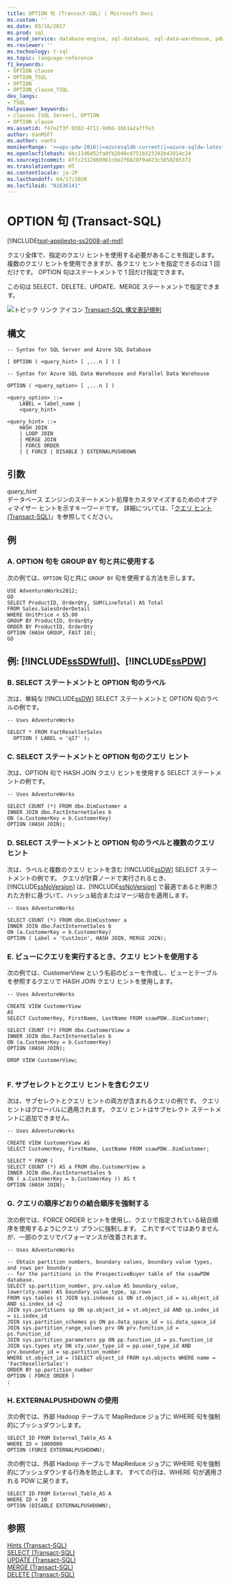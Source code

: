```yaml
---
title: OPTION 句 (Transact-SQL) | Microsoft Docs
ms.custom: ''
ms.date: 03/16/2017
ms.prod: sql
ms.prod_service: database-engine, sql-database, sql-data-warehouse, pdw
ms.reviewer: ''
ms.technology: t-sql
ms.topic: language-reference
f1_keywords:
- OPTION clause
- OPTION_TSQL
- OPTION
- OPTION_clause_TSQL
dev_langs:
- TSQL
helpviewer_keywords:
- clauses [SQL Server], OPTION
- OPTION clause
ms.assetid: f47e2f3f-9302-4711-9d66-16b1a2a7ffe3
author: VanMSFT
ms.author: vanto
monikerRange: '>=aps-pdw-2016||=azuresqldb-current||=azure-sqldw-latest||>=sql-server-2016||=sqlallproducts-allversions||>=sql-server-linux-2017||=azuresqldb-mi-current'
ms.openlocfilehash: 6bc11d6d52fa0fb2040cd751b523202b43914c24
ms.sourcegitcommit: 8ffc23126609b1cbe2f6820f9a823c5850205372
ms.translationtype: HT
ms.contentlocale: ja-JP
ms.lasthandoff: 04/17/2020
ms.locfileid: "81636141"
---
```

# <a name="option-clause-transact-sql"></a>OPTION 句 (Transact-SQL)
[!INCLUDE[tsql-appliesto-ss2008-all-md](../../includes/tsql-appliesto-ss2008-all-md.md)]

  クエリ全体で、指定のクエリ ヒントを使用する必要があることを指定します。 複数のクエリ ヒントを使用できますが、各クエリ ヒントを指定できるのは 1 回だけです。 OPTION 句はステートメントで 1 回だけ指定できます。  
  
 この句は SELECT、DELETE、UPDATE、MERGE ステートメントで指定できます。  
  
 ![トピック リンク アイコン](../../database-engine/configure-windows/media/topic-link.gif "トピック リンク アイコン") [Transact-SQL 構文表記規則](../../t-sql/language-elements/transact-sql-syntax-conventions-transact-sql.md)  
  
## <a name="syntax"></a>構文  
  
```syntaxsql
-- Syntax for SQL Server and Azure SQL Database  
  
[ OPTION ( <query_hint> [ ,...n ] ) ]   
```  
  
```syntaxsql
-- Syntax for Azure SQL Data Warehouse and Parallel Data Warehouse  
  
OPTION ( <query_option> [ ,...n ] )  
  
<query_option> ::=  
    LABEL = label_name |  
    <query_hint>  
  
<query_hint> ::=  
    HASH JOIN   
    | LOOP JOIN   
    | MERGE JOIN  
    | FORCE ORDER  
    | { FORCE | DISABLE } EXTERNALPUSHDOWN  
```  
  
## <a name="arguments"></a>引数  
 *query_hint*  
 データベース エンジンのステートメント処理をカスタマイズするためのオプティマイザー ヒントを示すキーワードです。 詳細については、「[クエリ ヒント &#40;Transact-SQL&#41;](../../t-sql/queries/hints-transact-sql-query.md)」を参照してください。  
  
## <a name="examples"></a>例  
  
### <a name="a-using-an-option-clause-with-a-group-by-clause"></a>A. OPTION 句を GROUP BY 句と共に使用する  
 次の例では、`OPTION` 句と共に `GROUP BY` 句を使用する方法を示します。  
  
```  
USE AdventureWorks2012;  
GO  
SELECT ProductID, OrderQty, SUM(LineTotal) AS Total  
FROM Sales.SalesOrderDetail  
WHERE UnitPrice < $5.00  
GROUP BY ProductID, OrderQty  
ORDER BY ProductID, OrderQty  
OPTION (HASH GROUP, FAST 10);  
GO  
```  
  
## <a name="examples-sssdwfull-and-sspdw"></a>例: [!INCLUDE[ssSDWfull](../../includes/sssdwfull-md.md)]、[!INCLUDE[ssPDW](../../includes/sspdw-md.md)]  
  
### <a name="b-select-statement-with-a-label-in-the-option-clause"></a>B. SELECT ステートメントと OPTION 句のラベル  
 次は、単純な [!INCLUDE[ssDW](../../includes/ssdw-md.md)] SELECT ステートメントと OPTION 句のラベルの例です。  
  
```  
-- Uses AdventureWorks  
  
SELECT * FROM FactResellerSales  
  OPTION ( LABEL = 'q17' );  
```  
  
### <a name="c-select-statement-with-a-query-hint-in-the-option-clause"></a>C. SELECT ステートメントと OPTION 句のクエリ ヒント  
 次は、OPTION 句で HASH JOIN クエリ ヒントを使用する SELECT ステートメントの例です。  
  
```  
-- Uses AdventureWorks  
  
SELECT COUNT (*) FROM dbo.DimCustomer a  
INNER JOIN dbo.FactInternetSales b   
ON (a.CustomerKey = b.CustomerKey)  
OPTION (HASH JOIN);  
```  
  
### <a name="d-select-statement-with-a-label-and-multiple-query-hints-in-the-option-clause"></a>D. SELECT ステートメントと OPTION 句のラベルと複数のクエリ ヒント  
 次は、ラベルと複数のクエリ ヒントを含む [!INCLUDE[ssDW](../../includes/ssdw-md.md)] SELECT ステートメントの例です。 クエリが計算ノードで実行されるとき、[!INCLUDE[ssNoVersion](../../includes/ssnoversion-md.md)] は、[!INCLUDE[ssNoVersion](../../includes/ssnoversion-md.md)] で最適であると判断された方針に基づいて、ハッシュ結合またはマージ結合を適用します。  
  
```  
-- Uses AdventureWorks  
  
SELECT COUNT (*) FROM dbo.DimCustomer a  
INNER JOIN dbo.FactInternetSales b   
ON (a.CustomerKey = b.CustomerKey)  
OPTION ( Label = 'CustJoin', HASH JOIN, MERGE JOIN);  
```  
  
### <a name="e-using-a-query-hint-when-querying-a-view"></a>E. ビューにクエリを実行するとき、クエリ ヒントを使用する  
 次の例では、CustomerView という名前のビューを作成し、ビューとテーブルを参照するクエリで HASH JOIN クエリ ヒントを使用します。  
  
```  
-- Uses AdventureWorks  
  
CREATE VIEW CustomerView  
AS  
SELECT CustomerKey, FirstName, LastName FROM ssawPDW..DimCustomer;  
  
SELECT COUNT (*) FROM dbo.CustomerView a  
INNER JOIN dbo.FactInternetSales b  
ON (a.CustomerKey = b.CustomerKey)  
OPTION (HASH JOIN);  
  
DROP VIEW CustomerView;  
  
```  
  
### <a name="f-query-with-a-subselect-and-a-query-hint"></a>F. サブセレクトとクエリ ヒントを含むクエリ  
 次は、サブセレクトとクエリ ヒントの両方が含まれるクエリの例です。 クエリ ヒントはグローバルに適用されます。 クエリ ヒントはサブセレクト ステートメントに追加できません。  
  
```  
-- Uses AdventureWorks  
  
CREATE VIEW CustomerView AS  
SELECT CustomerKey, FirstName, LastName FROM ssawPDW..DimCustomer;  
  
SELECT * FROM (  
SELECT COUNT (*) AS a FROM dbo.CustomerView a  
INNER JOIN dbo.FactInternetSales b  
ON ( a.CustomerKey = b.CustomerKey )) AS t  
OPTION (HASH JOIN);  
```  
  
### <a name="g-force-the-join-order-to-match-the-order-in-the-query"></a>G. クエリの順序どおりの結合順序を強制する  
 次の例では、FORCE ORDER ヒントを使用し、クエリで指定されている結合順序を使用するようにクエリ プランに強制します。 これですべてではありませんが、一部のクエリでパフォーマンスが改善されます。  
  
```  
-- Uses AdventureWorks  
  
-- Obtain partition numbers, boundary values, boundary value types, and rows per boundary  
-- for the partitions in the ProspectiveBuyer table of the ssawPDW database.  
SELECT sp.partition_number, prv.value AS boundary_value, lower(sty.name) AS boundary_value_type, sp.rows   
FROM sys.tables st JOIN sys.indexes si ON st.object_id = si.object_id AND si.index_id <2  
JOIN sys.partitions sp ON sp.object_id = st.object_id AND sp.index_id = si.index_id  
JOIN sys.partition_schemes ps ON ps.data_space_id = si.data_space_id   
JOIN sys.partition_range_values prv ON prv.function_id = ps.function_id   
JOIN sys.partition_parameters pp ON pp.function_id = ps.function_id   
JOIN sys.types sty ON sty.user_type_id = pp.user_type_id AND prv.boundary_id = sp.partition_number   
WHERE st.object_id = (SELECT object_id FROM sys.objects WHERE name = 'FactResellerSales')   
ORDER BY sp.partition_number  
OPTION ( FORCE ORDER )  
;  
```  
  
### <a name="h-using-externalpushdown"></a>H. EXTERNALPUSHDOWN の使用  
 次の例では、外部 Hadoop テーブルで MapReduce ジョブに WHERE 句を強制的にプッシュダウンします。  
  
```  
SELECT ID FROM External_Table_AS A   
WHERE ID < 1000000  
OPTION (FORCE EXTERNALPUSHDOWN);  
```  
  
 次の例では、外部 Hadoop テーブルで MapReduce ジョブに WHERE 句を強制的にプッシュダウンする行為を防止します。 すべての行は、WHERE 句が適用される PDW に戻ります。  
  
```  
SELECT ID FROM External_Table_AS A   
WHERE ID < 10  
OPTION (DISABLE EXTERNALPUSHDOWN);  
```  
  
## <a name="see-also"></a>参照  
 [Hints &#40;Transact-SQL&#41;](../../t-sql/queries/hints-transact-sql.md)   
 [SELECT &#40;Transact-SQL&#41;](../../t-sql/queries/select-transact-sql.md)   
 [UPDATE &#40;Transact-SQL&#41;](../../t-sql/queries/update-transact-sql.md)   
 [MERGE &#40;Transact-SQL&#41;](../../t-sql/statements/merge-transact-sql.md)   
 [DELETE &#40;Transact-SQL&#41;](../../t-sql/statements/delete-transact-sql.md)  
  
  

